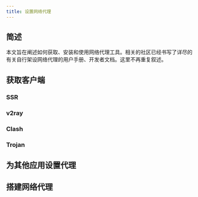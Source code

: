 ```yaml
---
title: 设置网络代理
---
```


## 简述

本文旨在阐述如何获取、安装和使用网络代理工具。相关的社区已经书写了详尽的有关自行架设网络代理的用户手册、开发者文档。这里不再重复叙述。

## 获取客户端

### SSR

### v2ray

### Clash

### Trojan

## 为其他应用设置代理

## 搭建网络代理
